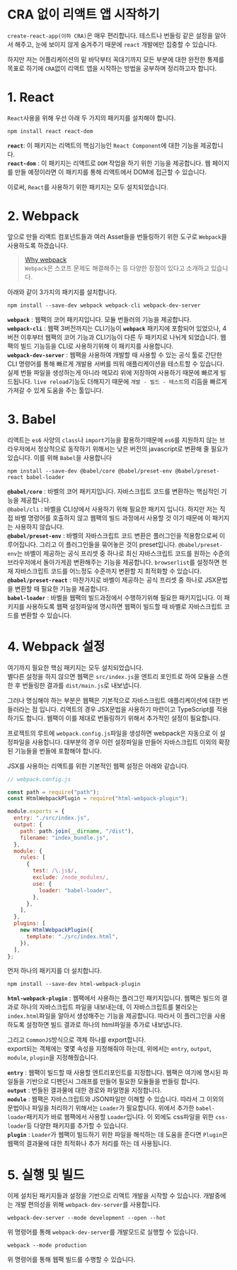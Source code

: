 # CRA 없이 리액트 앱 시작하기

`create-react-app(이하 CRA)`은 매우 편리합니다. 테스트나 번들링 같은 설정을 알아서 해주고, 눈에 보이지 않게 숨겨주기 때문에 `react` 개발에만 집중할 수 있습니다.

하지만 저는 어플리케이션의 밑 바닥부터 꼭대기까지 모든 부분에 대한 완전한 통제를 목표로 하기에 `CRA`없이 리액트 앱을 시작하는 방법을 공부하며 정리하고자 합니다.

# 1. React

`React`사용을 위해 우선 아래 두 가지의 패키지를 설치해야 합니다.

```
npm install react react-dom
```

**`react`**: 이 패키지는 리액트의 핵심기능인 `React Component`에 대한 기능을 제공합니다.  
**`react-dom`** : 이 패키지는 리액트로 `DOM` 작업을 하기 위한 기능을 제공합니다. 웹 페이지를 만들 예정이라면 이 패키지를 통해 리액트에서 DOM에 접근할 수 있습니다.

이로써, `React`를 사용하기 위한 패키지는 모두 설치되었습니다.

# 2. Webpack

앞으로 만들 리액트 컴포넌트들과 여러 Asset들을 번들링하기 위한 도구로 `Webpack`을 사용하도록 하겠습니다.

> [Why webpack](https://webpack.js.org/concepts/why-webpack/)  
> `Webpack`은 스코프 문제도 해결해주는 등 다양한 장점이 있다고 소개하고 있습니다.

아래와 같이 3가지의 패키지를 설치합니다.

```
npm install --save-dev webpack webpack-cli webpack-dev-server
```

**`webpack`** : 웹팩의 코어 패키지입니다. 모듈 번들러의 기능을 제공합니다.  
**`webpack-cli`** : 웹팩 3버전까지는 CLI기능이 **`webpack`** 패키지에 포함되어 있었으나, 4버전 이후부터 웹팩의 코어 기능과 CLI기능이 다른 두 패키지로 나뉘게 되었습니다. 웹팩의 빌드 기능등을 CLI로 사용하기위해 이 패키지를 사용합니다.  
**`webpack-dev-server`** : 웹팩을 사용하여 개발할 때 사용할 수 있는 공식 툴로 간단한 CLI 명령어를 통해 빠르게 개발용 서버를 띄워 애플리케이션을 테스트할 수 있습니다. 실제 번들 파일을 생성하는게 아니라 메모리 위에 저장하여 사용하기 때문에 빠르게 빌드됩니다. `live reload`기능도 더해지기 때문에 `개발 - 빌드 - 테스트`의 리듬을 빠르게 가져갈 수 있게 도움을 주는 툴입니다.

# 3. Babel

리액트는 `es6` 사양의 `class`나 `import`기능을 활용하기때문에 `es6`를 지원하지 않는 브라우저에서 정상적으로 동작하기 위해서는 낮은 버전의 javascript로 변환해 줄 필요가 있습니다. 이를 위해 `Babel`을 사용합니다

```
npm install --save-dev @babel/core @babel/preset-env @babel/preset-react babel-loader
```

**`@babel/core`** : 바벨의 코어 패키지입니다. 자바스크립트 코드를 변환하는 핵심적인 기능을 제공합니다.  
`@babel/cli` : 바벨을 CLI상에서 사용하기 위해 필요한 패키지 입니다. 하지만 저는 직접 바벨 명령어를 호출하지 않고 웹팩의 빌드 과정에서 사용할 것 이기 때문에 이 패키지는 사용하지 않습니다.  
**`@babel/preset-env`** : 바벨의 자바스크립트 코드 변환은 플러그인을 적용함으로써 이루어집니다. 그리고 이 플러그인들을 묶어놓은 것이 preset입니다. `@babel/preset-env`는 바벨이 제공하는 공식 프리셋 중 하나로 최신 자바스크립트 코드를 원하는 수준의 브라우저에서 돌아가게끔 변환해주는 기능을 제공합니다. `browserlist`를 설정하면 현재 자바스크립트 코드를 어느정도 수준까지 변환할 지 최적화할 수 있습니다.  
**`@babel/preset-react`** : 마찬가지로 바벨이 제공하는 공식 프리셋 중 하나로 JSX문법을 변환할 때 필요한 기능을 제공합니다.  
**`babel-loader`** : 바벨을 웹팩의 빌드과정에서 수행하기위해 필요한 패키지입니다. 이 패키지를 사용하도록 웹팩 설정파일에 명시하면 웹팩이 빌드할 때 바벨로 자바스크립트 코드를 변환할 수 있습니다.

# 4. Webpack 설정

여기까지 필요한 핵심 패키지는 모두 설치되었습니다.  
별다른 설정을 하지 않으면 웹팩은 `src/index.js`을 엔트리 포인트로 하여 모듈을 스캔한 후 번들링한 결과를 `dist/main.js`로 내보냅니다.

그러나 명심해야 하는 부분은 웹팩은 기본적으로 자바스크립트 애플리케이션에 대한 번들러라는 점 입니다. 리액트의 경우 JSX문법을 사용하기 마련이고 TypeScript를 적용하기도 합니다. 웹팩이 이를 제대로 번들링하기 위해서 추가적인 설정이 필요합니다.

프로젝트의 루트에 `webpack.config.js`파일을 생성하면 webpack은 자동으로 이 설정파일을 사용합니다. 대부분의 경우 이런 설정파일을 만들어 자바스크립트 이외의 확장된 기능들을 번들에 포함해야 합니다.

JSX를 사용하는 리액트를 위한 기본적인 웹팩 설정은 아래와 같습니다.

```javascript
// webpack.config.js

const path = require("path");
const HtmlWebpackPlugin = require("html-webpack-plugin");

module.exports = {
  entry: "./src/index.js",
  output: {
    path: path.join(__dirname, "/dist"),
    filename: "index_bundle.js",
  },
  module: {
    rules: [
      {
        test: /\.js$/,
        exclude: /node_modules/,
        use: {
          loader: "babel-loader",
        },
      },
    ],
  },
  plugins: [
    new HtmlWebpackPlugin({
      template: "./src/index.html",
    }),
  ],
};
```

먼저 하나의 패키지를 더 설치합니다.

```
npm install --save-dev html-webpack-plugin
```

**`html-webpack-plugin`** : 웹팩에서 사용하는 플러그인 패키지입니다. 웹팩은 빌드의 결과로 하나의 자바스크립트 파일을 내보내는데, 이 자바스크립트를 불러오는 `index.html`파일을 알아서 생성해주는 기능을 제공합니다. 따라서 이 플러그인을 사용하도록 설정하면 빌드 결과로 하나의 html파일을 추가로 내보냅니다.

그리고 `CommonJS`방식으로 객체 하나를 export합니다.  
export되는 객체에는 몇몇 속성을 지정해줘야 하는데, 위에서는 `entry`, `output`, `module`, `plugin`을 지정해줬습니다.

**`entry`** : 웹팩이 빌드할 때 사용할 엔트리포인트를 지정합니다. 웹팩은 여기에 명시된 파일들을 기반으로 디펜던시 그래프를 만들어 필요한 모듈들을 번들링 합니다.  
**`output`** : 번들된 결과물에 대한 경로와 파일명을 지정합니다.  
**`module`** : 웹팩은 자바스크립트와 JSON파일만 이해할 수 있습니다. 따라서 그 이외의 문법이나 파일을 처리하기 위해서는 `Loader`가 필요합니다. 위에서 추가한 `babel-loader`패키지가 바로 웹팩에서 사용할 `Loader`입니다. 이 외에도 css파일을 위한 `css-loader`등 다양한 패키지를 추가할 수 있습니다.  
**`plugin`** : `Loader`가 웹팩이 빌드하기 위한 파일을 해석하는 데 도움을 준다면 `Plugin`은 웹팩의 결과물에 대한 최적화나 추가 처리를 하는 데 사용됩니다.

# 5. 실행 및 빌드

이제 설치된 패키지들과 설정을 기반으로 리액트 개발을 시작할 수 있습니다. 개발중에는 개발 편의성을 위해 `webpack-dev-server`를 사용합니다.

```
webpack-dev-server --mode development --open --hot
```

위 명령어를 통해 `webpack-dev-server`를 개발모드로 실행할 수 있습니다.

```
webpack --mode production
```

위 명령어를 통해 웹팩 빌드를 수행할 수 있습니다.

